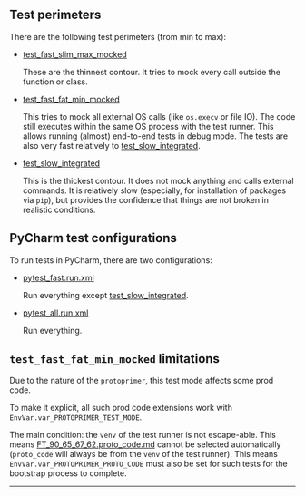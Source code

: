 
## Test perimeters

There are the following test perimeters (from min to max):

*   [test_fast_slim_max_mocked][test_fast_slim_max_mocked]

    These are the thinnest contour. It tries to mock every call outside the function or class.

*   [test_fast_fat_min_mocked][test_fast_fat_min_mocked]

    This tries to mock all external OS calls (like `os.execv` or file IO).
    The code still executes within the same OS process with the test runner.
    This allows running (almost) end-to-end tests in debug mode.
    The tests are also very fast relatively to [test_slow_integrated][test_slow_integrated].

*   [test_slow_integrated][test_slow_integrated]

    This is the thickest contour. It does not mock anything and calls external commands.
    It is relatively slow (especially, for installation of packages via `pip`),
    but provides the confidence that things are not broken in realistic conditions.

## PyCharm test configurations

To run tests in PyCharm, there are two configurations:

*   [pytest_fast.run.xml][pytest_fast.run.xml]

    Run everything except [test_slow_integrated][test_slow_integrated].

*   [pytest_all.run.xml][pytest_all.run.xml]

    Run everything.

## `test_fast_fat_min_mocked` limitations

Due to the nature of the `protoprimer`, this test mode affects some prod code.

To make it explicit, all such prod code extensions work with `EnvVar.var_PROTOPRIMER_TEST_MODE`.

The main condition: the `venv` of the test runner is not escape-able.
This means [FT_90_65_67_62.proto_code.md][FT_90_65_67_62.proto_code.md] cannot be selected automatically
(`proto_code` will always be from the `venv` of the test runner).
This means `EnvVar.var_PROTOPRIMER_PROTO_CODE` must also be set for such tests for the bootstrap process to complete.

---

[test_fast_slim_max_mocked]: ../../src/protoprimer/test/test_protoprimer/test_fast_slim_max_mocked
[test_fast_fat_min_mocked]: ../../src/protoprimer/test/test_protoprimer/test_fast_fat_min_mocked
[test_slow_integrated]: ../../src/protoprimer/test/test_protoprimer/test_slow_integrated

[pytest_fast.run.xml]: ../../.run/pytest_fast.run.xml
[pytest_all.run.xml]: ../../.run/pytest_all.run.xml

[FT_90_65_67_62.proto_code.md]: ../feature_topic/FT_90_65_67_62.proto_code.md

